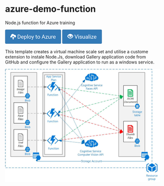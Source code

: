# azure-demo-function
Node.js function for Azure training

[![Deploy to Azure](/Images/azure_deploy.png)](https://portal.azure.com/#create/Microsoft.Template/uri/https%3A%2F%2Fraw.githubusercontent.com%2FANS-Bootcamp%2Fazure-demo-scale-set-linux%2Fmaster%2Fazuredeploy.json)
[![Deploy to Azure](/Images/azure_view.png)](http://armviz.io/#/?load=https%3A%2F%2Fraw.githubusercontent.com%2FANS-Bootcamp%2Fazure-demo-scale-set-linux%2Fmaster%2Fazuredeploy.json)

This template creates a virtual machine scale set and utilise a custome extension to instale Node.Js, download Gallery application code from GitHub and configure the Gallery application to run as a windows service. 

![Diagram](/Images/Serverless-Middleware.jpg)